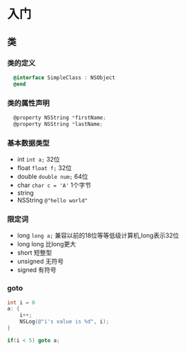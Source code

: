 # 入门
## 类
### 类的定义
```objective-c
  @interface SimpleClass : NSObject
  @end
```

### 类的属性声明
```objective-c
  @property NSString *firstName;
  @property NSString *lastName;
```

### 基本数据类型
- int `int a;`  32位  
- float `float f;`  32位  
- double `double num;`   64位  
- char `char c = 'A'`  1个字节  
- string  
- NSString  `@"hello world"`  
### 限定词  
- long  `long a;` 兼容以前的18位等等低级计算机,long表示32位
- long long 比long更大    
- short 短整型  
- unsigned  无符号  
- signed  有符号  

### goto
```objective-c
int i = 0
a: {
    i++;
    NSLog(@"i's value is %d", i);
}

if(i < 5) goto a;
```
